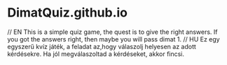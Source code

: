 # DimatQuiz.github.io
// EN
This is a simple quiz game, the quest is to give the right answers.
If you got the answers right, then maybe you will pass dimat 1.
// HU
Ez egy egyszerű kvíz játék, a feladat az,hogy válaszolj helyesen az adott kérdésekre.
Ha jól megválaszoltad a kérdéseket, akkor fincsi.
